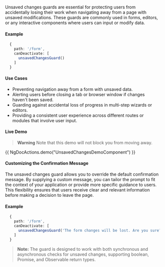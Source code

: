 

Unsaved changes guards are essential for protecting users from accidentally losing their work when navigating away from a page with unsaved modifications. These guards are commonly used in forms, editors, or any interactive components where users can input or modify data.

#### Example
```typescript {4}
  {
    path: '/form',
    canDeactivate: [
      unsavedChangesGuard()
    ]
  }
```

#### Use Cases
- Preventing navigation away from a form with unsaved data.
- Alerting users before closing a tab or browser window if changes haven't been saved.
- Guarding against accidental loss of progress in multi-step wizards or editors.
- Providing a consistent user experience across different routes or modules that involve user input.

#### Live Demo
> **Warning**
> Note that this demo will not block you from moving away.

{{ NgDocActions.demo("UnsavedChangesDemoComponent") }}




#### Customizing the Confirmation Message
The unsaved changes guard allows you to override the default confirmation message. By supplying a custom message, you can tailor the prompt to fit the context of your application or provide more specific guidance to users. This flexibility ensures that users receive clear and relevant information before making a decision to leave the page.


#### Example
```typescript {4}
  {
    path: '/form',
    canDeactivate: [
      unsavedChangesGuard('The form changes will be lost. Are you sure?')
    ]
  }
```


> **Note:** The guard is designed to work with both synchronous and asynchronous checks for unsaved changes, supporting boolean, Promise, and Observable return types.

